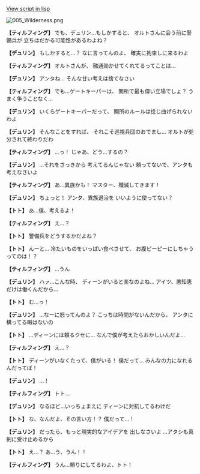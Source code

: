 [View script in lisp](../scripts/1550102.txt)

![005_Wilderness.png](../images/backgrounds/005_Wilderness.png)

**【ティルフィング】**
でも、デュリン…もしかすると、
オルトさんに会う前に警備兵が
立ちはだかる可能性があるわよね？

**【デュリン】**
もしかすると…？
なに言ってんのよ、
確実に拘束しに来るわよ

**【ティルフィング】**
オルトさんが、
融通効かせてくれてるってことは…

**【デュリン】**
アンタね…
そんな甘い考えは捨てなさい

**【ティルフィング】**
でも…ゲートキーパーは、
関所で最も偉い立場でしょ？
うまく争うことなく…

**【デュリン】**
いくらゲートキーパーだって、
関所のルールは捻じ曲げられないわよ

**【デュリン】**
そんなことをすれば、
それこそ巡視兵団のおでまし…
オルトが処分されて終わりだわ

**【ティルフィング】**
…っ！
じゃあ、どう…するの？

**【デュリン】**
…それをさっきから
考えてるんじゃない
頼ってないで、アンタも考えなさいよ

**【ティルフィング】**
あ…異族かも！
マスター、殲滅してきます！

**【デュリン】**
ちょっと！
アンタ、異族退治を
いいように使ってない？

**【トト】**
あ…僕、考えるよ！

**【ティルフィング】**
え…？

**【トト】**
警備兵をどうするかだよね？

**【トト】**
んーと…
冷たいものをいっぱい食べさせて、
お腹ピーピーにしちゃうってのは！？

**【ティルフィング】**
…うん

**【デュリン】**
ハァ…こんな時、
ディーンがいると楽なのよね…
アイツ、悪知恵だけは働くんだから…

**【トト】**
む…っ！

**【デュリン】**
…なーに怒ってんのよ？
こっちは時間がないんだから、
アンタに構ってる暇はないの

**【トト】**
…ディーンには頼るクセに…
なんで僕が考えたらおかしいんだよ…

**【ティルフィング】**
え…？

**【トト】**
ディーンがいなくたって、僕がいる！
僕だって…
みんなの力になれるんだってば！

**【デュリン】**
…！

**【ティルフィング】**
トト…

**【デュリン】**
なるほど…いっちょまえに
ディーンに対抗してるわけだ

**【トト】**
な、なんだよ、その言い方！？
僕だって…！

**【デュリン】**
だったら、もっと現実的なアイデアを
出しなさいよ
…アタシも真剣に受け止めるから

**【トト】**
え…？
あ…う、うん！！

**【ティルフィング】**
うん…頼りにしてるわよ、トト！